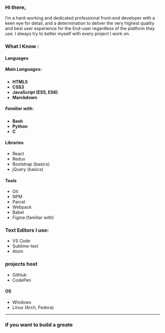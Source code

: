 ### Hi there,

 I’m a hard-working and dedicated professional front-end developer with a keen eye for detail, and a determination to deliver the very highest quality and best user experience for the End-user regardless of the platform they use. I always try to better myself with every project I work on.

### **What I Know :**
#### Languages
##### Main Languages:
  - **HTML5**
  - **CSS3**
  - **JavaScript (ES5, ES6)**
  - **Marckdown**

##### Familiar with:
  - **Bash**
  - **Python**
  - **C**

#### Libraries
- React
- Redux
- Bootstrap (basics)
- jQuery (basics)


#### Tools
  - Git
  - NPM
  - Parcel
  - Webpack
  - Babel
  - Figma (familiar with)

### Text Editors I use:
  - VS Code
  - Sublime-text
  - Atom

### projects host
- GitHub
- CodePen

#### OS
  - Windows
  - Linux (Arch, Fedora)

---

### if you want to build a greate  